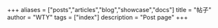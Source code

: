 +++
aliases = ["posts","articles","blog","showcase","docs"]
title = "帖子"
author = "WTY"
tags = ["index"]
description = "Post page"
+++